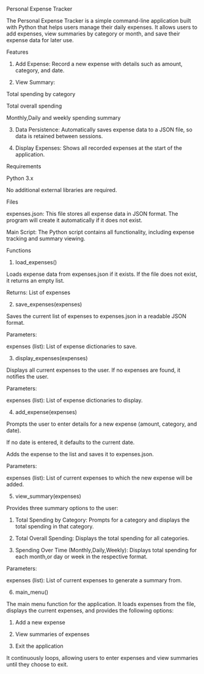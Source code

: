 Personal Expense Tracker

The Personal Expense Tracker is a simple command-line application built with Python that helps users manage their daily expenses. It allows users to add expenses, view summaries by category or month, and save their expense data for later use.

Features

1. Add Expense: Record a new expense with details such as amount, category, and date.


2. View Summary:

Total spending by category

Total overall spending

Monthly,Daily and weekly spending summary



3. Data Persistence: Automatically saves expense data to a JSON file, so data is retained between sessions.


4. Display Expenses: Shows all recorded expenses at the start of the application.



Requirements

Python 3.x

No additional external libraries are required.


Files

expenses.json: This file stores all expense data in JSON format. The program will create it automatically if it does not exist.

Main Script: The Python script contains all functionality, including expense tracking and summary viewing.


Functions

1. load_expenses()

Loads expense data from expenses.json if it exists. If the file does not exist, it returns an empty list.

Returns: List of expenses


2. save_expenses(expenses)

Saves the current list of expenses to expenses.json in a readable JSON format.

Parameters:

expenses (list): List of expense dictionaries to save.



3. display_expenses(expenses)

Displays all current expenses to the user. If no expenses are found, it notifies the user.

Parameters:

expenses (list): List of expense dictionaries to display.



4. add_expense(expenses)

Prompts the user to enter details for a new expense (amount, category, and date).

If no date is entered, it defaults to the current date.

Adds the expense to the list and saves it to expenses.json.

Parameters:

expenses (list): List of current expenses to which the new expense will be added.



5. view_summary(expenses)

Provides three summary options to the user:

1. Total Spending by Category: Prompts for a category and displays the total spending in that category.


2. Total Overall Spending: Displays the total spending for all categories.


3. Spending Over Time (Monthly,Daily,Weekly): Displays total spending for each month,or day or week in the respective format.



Parameters:

expenses (list): List of current expenses to generate a summary from.



6. main_menu()

The main menu function for the application. It loads expenses from the file, displays the current expenses, and provides the following options:

1. Add a new expense


2. View summaries of expenses


3. Exit the application



It continuously loops, allowing users to enter expenses and view summaries until they choose to exit.
